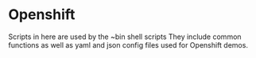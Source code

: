 # Openshift
Scripts in here are used by the ~bin shell scripts 
They include common functions as well as yaml and json config files used for Openshift demos.
